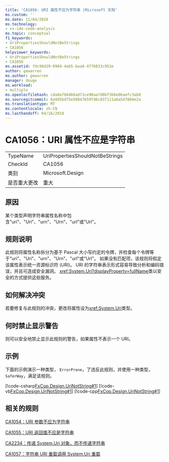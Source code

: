 ```yaml
---
title: 'CA1056: URI 属性不应为字符串 |Microsoft 文档'
ms.custom: ''
ms.date: 11/04/2016
ms.technology:
- vs-ide-code-analysis
ms.topic: conceptual
f1_keywords:
- UriPropertiesShouldNotBeStrings
- CA1056
helpviewer_keywords:
- UriPropertiesShouldNotBeStrings
- CA1056
ms.assetid: fdc99d29-0904-4a65-baa8-4f76833c953e
author: gewarren
ms.author: gewarren
manager: douge
ms.workload:
- multiple
ms.openlocfilehash: cda8af664b6ad71ce90aa7d0bf3bbe06aefc3ab0
ms.sourcegitcommit: 6a9d5bd75e50947659fd6c837111a6a547884e2a
ms.translationtype: MT
ms.contentlocale: zh-CN
ms.lasthandoff: 04/16/2018
---
```

# <a name="ca1056-uri-properties-should-not-be-strings"></a>CA1056：URI 属性不应是字符串
|||  
|-|-|  
|TypeName|UriPropertiesShouldNotBeStrings|  
|CheckId|CA1056|  
|类别|Microsoft.Design|  
|是否重大更改|重大|  
  
## <a name="cause"></a>原因  
 某个类型声明字符串属性名称中包含"uri"、"Uri"、"urn"、"Urn"、"url"或"Url"。  
  
## <a name="rule-description"></a>规则说明  
 此规则将属性名称拆分为基于 Pascal 大小写约定的令牌，并检查每个令牌等于"uri"、"Uri"、"urn"、"Urn"、"url"或"Url"。 如果没有匹配项，该规则将假定该属性表示统一资源标识符 (URI)。 URI 的字符串表示形式容易导致分析和编码错误，并且可造成安全漏洞。 <xref:System.Uri?displayProperty=fullName>类以安全的方式提供这些服务。  
  
## <a name="how-to-fix-violations"></a>如何解决冲突  
 若要修复与此规则的冲突，更改将属性设为<xref:System.Uri>类型。  
  
## <a name="when-to-suppress-warnings"></a>何时禁止显示警告  
 则可以安全地禁止显示此规则的警告，如果属性不表示一个 URI。  
  
## <a name="example"></a>示例  
 下面的示例演示一种类型， `ErrorProne`，了违反此规则，并使用一种类型， `SaferWay`，满足该规则。  
  
 [!code-csharp[FxCop.Design.UriNotString#1](../code-quality/codesnippet/CSharp/ca1056-uri-properties-should-not-be-strings_1.cs)]
 [!code-vb[FxCop.Design.UriNotString#1](../code-quality/codesnippet/VisualBasic/ca1056-uri-properties-should-not-be-strings_1.vb)]
 [!code-cpp[FxCop.Design.UriNotString#1](../code-quality/codesnippet/CPP/ca1056-uri-properties-should-not-be-strings_1.cpp)]  
  
## <a name="related-rules"></a>相关的规则  
 [CA1054：URI 参数不应为字符串](../code-quality/ca1054-uri-parameters-should-not-be-strings.md)  
  
 [CA1055：URI 返回值不应是字符串](../code-quality/ca1055-uri-return-values-should-not-be-strings.md)  
  
 [CA2234：传递 System.Uri 对象，而不传递字符串](../code-quality/ca2234-pass-system-uri-objects-instead-of-strings.md)  
  
 [CA1057：字符串 URI 重载调用 System.Uri 重载](../code-quality/ca1057-string-uri-overloads-call-system-uri-overloads.md)